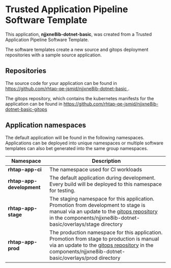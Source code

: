 # Trusted Application Pipeline Software Template

This application, **njjxne8ib-dotnet-basic**, was created from a Trusted Application Pipeline Software Template.

The software templates create a new source and gitops deployment repositories with a sample source application. 

## Repositories

The source code for your application can be found in [https://github.com/rhtap-qe-jsmid/njjxne8ib-dotnet-basic ](https://github.com/rhtap-qe-jsmid/njjxne8ib-dotnet-basic ).
 
The gitops repository, which contains the kubernetes manifests for the application can be found in 
[https://github.com/rhtap-qe-jsmid/njjxne8ib-dotnet-basic-gitops ](https://github.com/rhtap-qe-jsmid/njjxne8ib-dotnet-basic-gitops ) 

## Application namespaces 

The default application will be found in the following namespaces. Applications can be deployed into unique namespaces or multiple software templates can also bet generated into the same group namespaces.  

|  Namespace   |  Description   |  
| -------- | -------- |
| **rhtap-app-ci** | The namespace used for CI workloads |
| **rhtap-app-development** | The default application during development. Every build will be deployed to this namespace for testing. |
| **rhtap-app-stage** | The staging namespace for this application. Promotion from development to stage is manual via an update to the [gitops repository](https://github.com/rhtap-qe-jsmid/njjxne8ib-dotnet-basic-gitops ) in the components/njjxne8ib-dotnet-basic/overlays/stage directory |
| **rhtap-app-prod** | The production namespace for this application. Promotion from stage to production is manual via an update to the [gitops repository](https://github.com/rhtap-qe-jsmid/njjxne8ib-dotnet-basic-gitops ) in the components/njjxne8ib-dotnet-basic/overlays/prod directory |